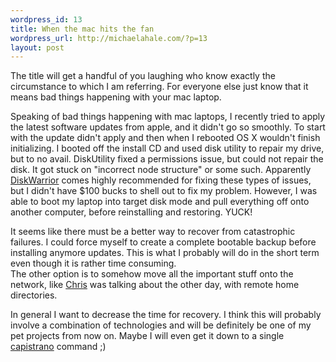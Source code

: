 ```yaml
--- 
wordpress_id: 13
title: When the mac hits the fan
wordpress_url: http://michaelahale.com/?p=13
layout: post
---
```

The title will get a handful of you laughing who know exactly the circumstance to which I am referring.  For everyone else just know that it means bad things happening with your mac laptop.

Speaking of bad things happening with mac laptops, I recently tried to apply the latest software updates from apple, and it didn't go so smoothly.  To start with the update didn't apply and then when I rebooted OS X wouldn't finish initializing.  I booted off the install CD and used disk utility to repair my drive, but to no avail.  DiskUtility fixed a permissions issue, but could not repair the disk.  It got stuck on "incorrect node structure" or some such.  Apparently <a href="http://www.alsoft.com/DiskWarrior/">DiskWarrior</a> comes highly recommended for fixing these types of issues, but I didn't have $100 bucks to shell out to fix my problem.  However, I was able to boot my laptop into target disk mode and pull everything off onto another computer, before reinstalling and restoring. YUCK!

It seems like there must be a better way to recover from catastrophic failures.  I could force myself to create a complete bootable backup before installing anymore updates.  This is what I probably will do in the short term even though it is rather time consuming.  
The other option is to somehow move all the important stuff onto the network, like <a href="http://coderhythm.com/">Chris</a> was talking about the other day, with remote home directories.  

In general I want to decrease the time for recovery.  I think this will probably involve a combination of technologies and will be definitely be one of my pet projects from now on.  Maybe I will even get it down to a single <a href="http://manuals.rubyonrails.com/read/book/17">capistrano</a> command ;)
